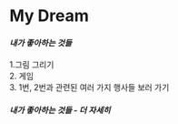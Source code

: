 # **My Dream**  

#### *내가 좋아하는 것들*  
  
1.그림 그리기  
2. 게임  
3. 1번, 2번과 관련된 여러 가지 행사들 보러 가기  

##### *내가 좋아하는 것들 - 더 자세히*
